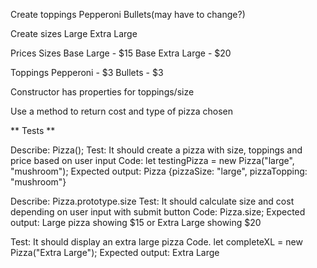 Create toppings
  Pepperoni
  Bullets(may have to change?)

Create sizes
  Large
  Extra Large

Prices
  Sizes
    Base Large - $15
    Base Extra Large - $20

  Toppings
    Pepperoni - $3
    Bullets - $3


Constructor has properties for toppings/size

Use a method to return cost and type of pizza chosen


** Tests **

Describe: Pizza();
Test: It should create a pizza with size, toppings and price based on user input
Code: let testingPizza = new Pizza("large", "mushroom");
Expected output: Pizza {pizzaSize: "large", pizzaTopping: "mushroom"}

Describe: Pizza.prototype.size
Test: It should calculate size and cost depending on user input with submit button
Code: Pizza.size;
Expected output: Large pizza showing $15 or Extra Large showing $20


Test: It should display an extra large pizza
Code. let completeXL = new Pizza("Extra Large");
Expected output: Extra Large



